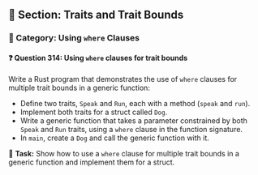 ## 📘 Section: Traits and Trait Bounds  
### 🔹 Category: Using `where` Clauses  
#### ❓ Question 314: Using `where` clauses for trait bounds

Write a Rust program that demonstrates the use of `where` clauses for multiple trait bounds in a generic function:

- Define two traits, `Speak` and `Run`, each with a method (`speak` and `run`).
- Implement both traits for a struct called `Dog`.
- Write a generic function that takes a parameter constrained by both `Speak` and `Run` traits, using a `where` clause in the function signature.
- In `main`, create a `Dog` and call the generic function with it.

🔧 **Task:** Show how to use a `where` clause for multiple trait bounds in a generic function and implement them for a struct.
